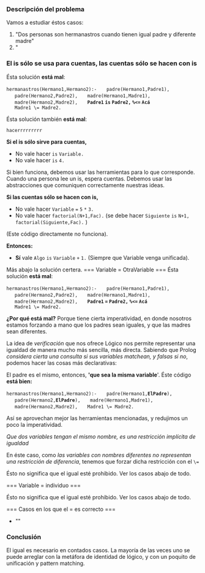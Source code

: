 ### Descripción del problema

Vamos a estudiar éstos casos:

1.  "Dos personas son hermanastros cuando tienen igual padre y diferente madre"
2.  "

### El is sólo se usa para cuentas, las cuentas sólo se hacen con is

Ésta solución **está mal**:

`hermanastros(Hermano1,Hermano2):-`
`   padre(Hermano1,Padre1),`
`   padre(Hermano2,Padre2),`
`   madre(Hermano1,Madre1),`
`   madre(Hermano2,Madre2),`
`   `**`Padre1` `is` `Padre2,` `%<=` `Acá`**` `
`   Madre1 \= Madre2.`

Ésta solución también **está mal**:

`hacerrrrrrrrr`

**Si el is sólo sirve para cuentas,**

-   No vale hacer <algo> `is` `Variable.`
-   No vale hacer <algo> `is` `4.`

Si bien funciona, debemos usar las herramientas para lo que corresponde. Cuando una persona lee un is, espera cuentas. Debemos usar las abstracciones que comuniquen correctamente nuestras ideas.

**Si las cuentas sólo se hacen con is,**

-   No vale hacer `Variable` `=` `5` `*` `3.`
-   No vale hacer `factorial(N+1,Fac).` (se debe hacer `Siguiente` `is` `N+1,` `factorial(Siguiente,Fac).` )

(Este código directamente no funciona).

**Entonces:**

-   **Sí** vale `Algo` `is` `Variable` `+` `1.` (Siempre que Variable venga unificada).

Más abajo la solución certera. === Variable = OtraVariable === Ésta solución **está mal**:

`hermanastros(Hermano1,Hermano2):-`
`   padre(Hermano1,Padre1),`
`   padre(Hermano2,Padre2),`
`   madre(Hermano1,Madre1),`
`   madre(Hermano2,Madre2),`
`   `**`Padre1` `=` `Padre2,` `%<=` `Acá`**` `
`   Madre1 \= Madre2.`

**¿Por qué está mal?** Porque tiene cierta imperatividad, en donde nosotros estamos forzando a mano que los padres sean iguales, y que las madres sean diferentes.

La idea de *verificación* que nos ofrece Lógico nos permite representar una igualdad de manera mucho más sencilla, más directa. Sabiendo que Prolog *considera cierta una consulta si sus variables matchean, y falsas si no*, podemos hacer las cosas más declarativas:

El padre es el mismo, entonces, **'que sea la misma variable**'. Éste código **está bien:**

`hermanastros(Hermano1,Hermano2):-`
`   padre(Hermano1,`**`ElPadre`**`),`
`   padre(Hermano2,`**`ElPadre`**`),`
`   madre(Hermano1,Madre1),`
`   madre(Hermano2,Madre2),`
`   Madre1 \= Madre2.`

Así se aprovechan mejor las herramientas mencionadas, y redujimos un poco la imperatividad.

*Que dos variables tengan el mismo nombre, es una restricción implícita de igualdad*

En éste caso, como *las variables con nombres diferentes no representan una restricción de diferencia*, tenemos que forzar dicha restricción con el `\=`

Ésto no significa que el igual esté prohibido. Ver los casos abajo de todo.

=== Variable = individuo ===

Ésto no significa que el igual esté prohibido. Ver los casos abajo de todo.

=== Casos en los que el = es correcto ===

-   ""

### Conclusión

El igual es necesario en contados casos. La mayoría de las veces uno se puede arreglar con la metáfora de identidad de lógico, y con un poquito de unificación y pattern matching.
